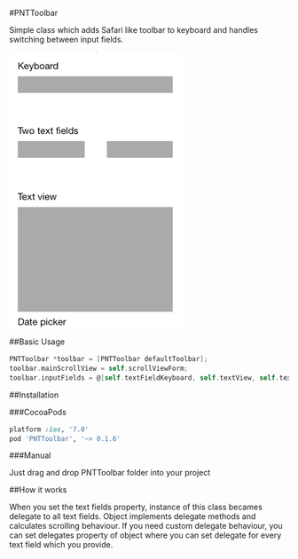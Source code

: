 #PNTToolbar

Simple class which adds Safari like toolbar to keyboard and handles switching between input fields.

![alt preview](https://raw.githubusercontent.com/Planet1107/PNTToolbar/master/preview.gif)

##Basic Usage

```objective-c
PNTToolbar *toolbar = [PNTToolbar defaultToolbar];
toolbar.mainScrollView = self.scrollViewForm;
toolbar.inputFields = @[self.textFieldKeyboard, self.textView, self.textFieldDatePicker, self.textFieldPickerView];
```

##Installation

###CocoaPods

```ruby
platform :ios, '7.0'
pod 'PNTToolbar', '~> 0.1.6'
```

###Manual

Just drag and drop PNTToolbar folder into your project

##How it works

When you set the text fields property, instance of this class becames delegate to all text fields. Object implements delegate methods and calculates scrolling behaviour. If you need custom delegate behaviour, you can set delegates property of object where you can set delegate for every text field which you provide.
